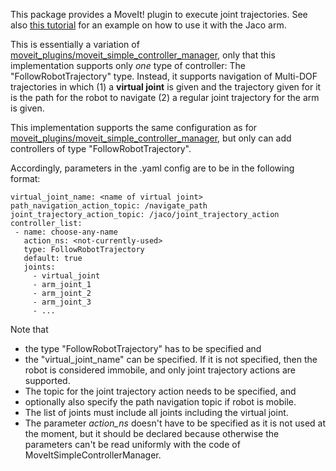 This package provides a MoveIt! plugin to execute joint trajectories.
See also [this tutorial](https://github.com/JenniferBuehler/jb-ros-packs/wiki/Testing-Jaco-with-MoveIt)
for an example on how to use it with the Jaco arm.

This is essentially a variation of [moveit_plugins/moveit_simple_controller_manager](http://wiki.ros.org/moveit_simple_controller_manager),
only that this implementation supports only *one* type of controller: The "FollowRobotTrajectory" type.
Instead, it supports navigation of Multi-DOF trajectories in which (1) a **virtual joint** is
given and the trajectory given for it is the path for the robot to navigate (2) a regular
joint trajectory for the arm is given.

This implementation supports the same configuration as for
[moveit_plugins/moveit_simple_controller_manager](http://wiki.ros.org/moveit_simple_controller_manager),
but only can add controllers of type "FollowRobotTrajectory".

Accordingly, parameters in the .yaml config are to be in the following format:

```
virtual_joint_name: <name of virtual joint>
path_navigation_action_topic: /navigate_path
joint_trajectory_action_topic: /jaco/joint_trajectory_action
controller_list:
 - name: choose-any-name 
   action_ns: <not-currently-used> 
   type: FollowRobotTrajectory
   default: true
   joints:
     - virtual_joint
     - arm_joint_1
     - arm_joint_2
     - arm_joint_3
     - ...
```
Note that

* the type "FollowRobotTrajectory" has to be specified and
* the "virtual_joint_name" can be specified. If it is not specified, then the robot is considered immobile, and only
    joint trajectory actions are supported.
* The topic for the joint trajectory action needs to be specified, and
* optionally also specify the path navigation topic if robot is mobile.
* The list of joints must include all joints including the virtual joint.
* The parameter *action_ns* doesn't have to be specified as it is not used
  at the moment, but it should be declared because otherwise the parameters can't be
  read uniformly with the code of MoveItSimpleControllerManager.
